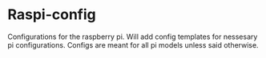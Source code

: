# Raspi-config
Configurations for the raspberry pi. Will add config templates for nessesary pi configurations. 
Configs are meant for all pi models unless said otherwise.
